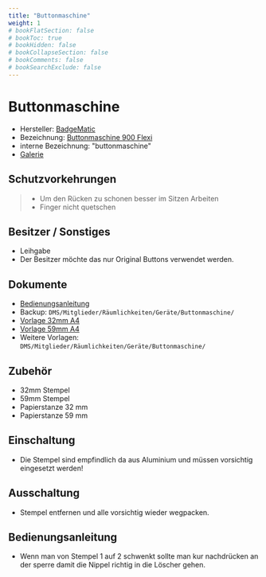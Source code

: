 ```yaml
---
title: "Buttonmaschine"
weight: 1
# bookFlatSection: false
# bookToc: true
# bookHidden: false
# bookCollapseSection: false
# bookComments: false
# bookSearchExclude: false
---
```

# Buttonmaschine

- Hersteller: [BadgeMatic](https://www.badgematic.de/)
- Bezeichnung: [Buttonmaschine 900 Flexi](https://www.badgematic.de/de/buttonmaschinen/maschinen-buttonmaschine-900-flexi)
- interne Bezeichnung: "buttonmaschine"
- [Galerie](https://galerie.erfindergeist.org/index.php?/category/47)

## Schutzvorkehrungen

> - Um den Rücken zu schonen besser im Sitzen Arbeiten
> - Finger nicht quetschen

## Besitzer / Sonstiges

- Leihgabe
- Der Besitzer möchte das nur Original Buttons verwendet werden.

## Dokumente

- [Bedienungsanleitung](https://www.badgematic.de/media/wysiwyg/pagebuilder/Flexi-Anleitung-BADGEMATIC-DE-Stand-09.2022.pdf)
- Backup: `DMS/Mitglieder/Räumlichkeiten/Geräte/Buttonmaschine/`
- [Vorlage 32mm A4](/assets/buttonmaschine/erfindergeist_32mm_a4.svg)
- [Vorlage 59mm A4](/assets/buttonmaschine/erfindergeist_59mm_a4.svg)
- Weitere Vorlagen: `DMS/Mitglieder/Räumlichkeiten/Geräte/Buttonmaschine/`

## Zubehör

- 32mm Stempel
- 59mm Stempel
- Papierstanze 32 mm
- Papierstanze 59 mm

## Einschaltung

- Die Stempel sind empfindlich da aus Aluminium und müssen vorsichtig eingesetzt werden!

## Ausschaltung

- Stempel entfernen und alle vorsichtig wieder wegpacken.

## Bedienungsanleitung

- Wenn man von Stempel 1 auf 2 schwenkt sollte man kur nachdrücken an der sperre damit die Nippel richtig in die Löscher gehen.
